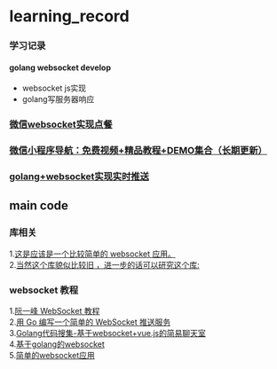 # learning_record
### 学习记录


#### golang websocket develop
- websocket js实现
- golang写服务器响应<br>
### [微信websocket实现点餐](https://blog.csdn.net/qqxyy99/article/details/80059888)
### [微信小程序导航：免费视频+精品教程+DEMO集合（长期更新）](https://www.cnblogs.com/wxapp/p/5962642.html)
### [golang+websocket实现实时推送](https://juejin.im/post/5ac0e11f518825555e5dfd1c)
## main code
### 库相关
1.[这是应该是一个比较简单的 websocket 应用。](https://blog.csdn.net/lhtzbj12/article/details/79357336)<br>
2.[当然这个库貌似比较旧 ，进一步的话可以研究这个库:](https://github.com/gorilla/websocket)
### websocket 教程
1.[阮一峰 WebSocket 教程](http://www.ruanyifeng.com/blog/2017/05/websocket.html)<br>
2.[用 Go 编写一个简单的 WebSocket 推送服务](https://juejin.im/post/5ac0e11f518825555e5dfd1c)<br>
3.[Golang代码搜集-基于websocket+vue.js的简易聊天室](https://blog.csdn.net/lhtzbj12/article/details/79357336)<br>
4.[基于golang的websocket](https://www.jianshu.com/p/65ef71ddb910)<br>
5.[简单的websocket应用](https://www.kancloud.cn/kancloud/web-application-with-golang/44190)<br>
